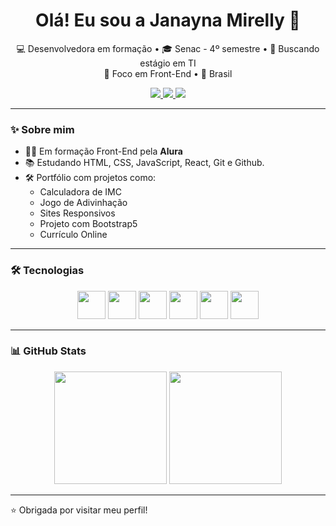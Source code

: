 
<h1 align="center">Olá! Eu sou a Janayna Mirelly 👋</h1>

<p align="center">
  💻 Desenvolvedora em formação • 🎓 Senac - 4º semestre • 🚀 Buscando estágio em TI<br>
  🎯 Foco em Front-End • 📍 Brasil
</p>

<p align="center">
  <a href="https://www.linkedin.com/in/janayna-mirelly-5aa8855/">
    <img src="https://img.shields.io/badge/LinkedIn-0077B5?style=for-the-badge&logo=linkedin&logoColor=white">
  </a>
  <a href="mailto:janaynamirelly@gmail.com">
    <img src="https://img.shields.io/badge/E--mail-D14836?style=for-the-badge&logo=gmail&logoColor=white">
  </a>
  <a href="https://janamirelly.github.io/Portfolio/">
    <img src="https://img.shields.io/badge/Portfólio-000?style=for-the-badge&logo=google-chrome&logoColor=white">
  </a>
</p>

---

### ✨ Sobre mim

- 👩‍💻 Em formação Front-End pela **Alura**
- 📚 Estudando HTML, CSS, JavaScript, React, Git e Github.
- 🛠 Portfólio com projetos como:
  - Calculadora de IMC  
  - Jogo de Adivinhação
  - Sites Responsivos
  - Projeto com Bootstrap5  
  - Currículo Online

---

### 🛠 Tecnologias

<div align="center">
  <img src="https://cdn.jsdelivr.net/gh/devicons/devicon/icons/html5/html5-original.svg" width="45" />
  <img src="https://cdn.jsdelivr.net/gh/devicons/devicon/icons/css3/css3-original.svg" width="45" />
  <img src="https://cdn.jsdelivr.net/gh/devicons/devicon/icons/javascript/javascript-original.svg" width="45" />
  <img src="https://cdn.jsdelivr.net/gh/devicons/devicon/icons/github/github-original.svg" width="45" />
  <img src="https://cdn.jsdelivr.net/gh/devicons/devicon/icons/react/react-original.svg" width="45">
  <img src="https://cdn.jsdelivr.net/gh/devicons/devicon/icons/nodejs/nodejs-original.svg" width="45">
</div>

---

### 📊 GitHub Stats

<div align="center">
  <img height="180em" src="https://github-readme-stats.vercel.app/api?username=janamirelly&show_icons=true&theme=tokyonight" />
  <img height="180em" src="https://github-readme-stats.vercel.app/api/top-langs/?username=janamirelly&layout=compact&langs_count=7&theme=tokyonight" />
</div>

---

⭐ Obrigada por visitar meu perfil!






